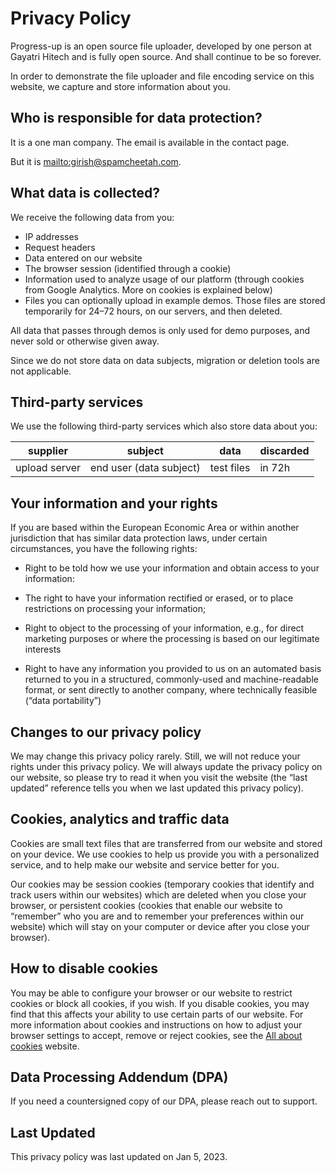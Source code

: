 
# Privacy Policy

Progress-up is an open source file uploader, developed by one person at
Gayatri Hitech  and is fully open source. And shall continue to be so
forever.

In order to demonstrate the file uploader and file encoding service on this website, we capture and store information about you.

## Who is responsible for data protection?

It is a one man company. The email is available in the contact page.

But it is <mailto:girish@spamcheetah.com>.

## What data is collected?

We receive the following data from you:

- IP addresses
- Request headers
- Data entered on our website
- The browser session (identified through a cookie)
- Information used to analyze usage of our platform (through cookies from Google Analytics. More on cookies is explained below)
- Files you can optionally upload in example demos. Those files are
  stored temporarily for 24–72 hours, on our servers, and then deleted. 

All data that passes through demos is only used for demo purposes, and never sold or otherwise given away.

Since we do not store data on data subjects, migration or deletion tools are not applicable.

## Third-party services

We use the following third-party services which also store data about you:

| supplier |subject|data| discarded|
|----------|-------|----|----------|
| upload server |end user (data subject)|test files | in 72h|


## Your information and your rights

If you are based within the European Economic Area or within another jurisdiction that has similar data protection laws, under certain circumstances, you have the following rights:

- Right to be told how we use your information and obtain access 
to your information:
- The right to have your information rectified or erased, or to place restrictions on processing your information;

- Right to object to the processing of your information, e.g., for direct marketing purposes or where the processing is based on our legitimate interests

- Right to have any information you provided to us on an automated basis returned to you in a structured, commonly-used and machine-readable format, or sent directly to another company, where technically feasible (“data portability”)

## Changes to our privacy policy

We may change this privacy policy rarely. Still, we will not reduce your rights under this privacy policy. We will always update the privacy policy on our website, so please try to read it when you visit the website (the “last updated” reference tells you when we last updated this privacy policy).

## Cookies, analytics and traffic data

Cookies are small text files that are transferred from our website and stored on your device. We use cookies to help us provide you with a personalized service, and to help make our website and service better for you.

Our cookies may be session cookies (temporary cookies that identify and track users within our websites) which are deleted when you close your browser, or persistent cookies (cookies that enable our website to “remember” who you are and to remember your preferences within our website) which will stay on your computer or device after you close your browser).

## How to disable cookies

You may be able to configure your browser or our website to restrict
cookies or block all cookies, if you wish. If you disable cookies, you
may find that this affects your ability to use certain parts of our
website. For more information about cookies and instructions on how to
adjust your browser settings to accept, remove or reject cookies, see
the [All about cookies](https://allaboutcookies.org) website.

## Data Processing Addendum (DPA)

If you need a countersigned copy of our DPA, please reach out to support.

## Last Updated

This privacy policy was last updated on Jan 5, 2023.
